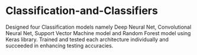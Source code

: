 # Classification-and-Classifiers
Designed four Classification models namely Deep Neural Net, Convolutional Neural Net, Support Vector Machine model and Random Forest model using Keras library. Trained and tested each architecture individually and succeeded in enhancing testing accuracies. 
